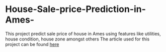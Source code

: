 # House-Sale-price-Prediction-in-Ames-
This project predict sale price of house in Ames using features like utilities, house condition, house zone amongst others
The article used for this project can be found [here](https://t.co/tSwYGggspE)
